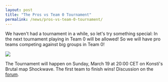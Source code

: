 ```yaml
---
layout: post
title: "The Pros vs Team 0 Tournament"
permalink: /news/pros-vs-team-0-tournament/
---
```


We haven't had a tournament in a while, so let's try something special: In the next tournament playing in Team 0 will be allowed! So we will have pro teams competing against big groups in Team 0!

[<img class="demo" src="/Shockwave.png" />](//forum.ddnet.org/viewtopic.php?f=33&t=4954)

The Tournament will happen on Sunday, March 19 at 20:00 CET on Konsti's Brutal map Shockwave. The first team to finish wins! Discussion on the [forum](//forum.ddnet.org/viewtopic.php?f=33&t=4954).
